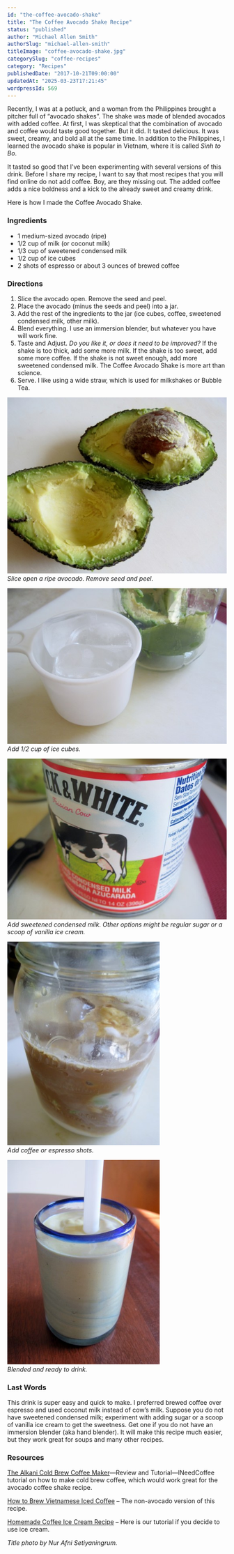 ```yaml
---
id: "the-coffee-avocado-shake"
title: "The Coffee Avocado Shake Recipe"
status: "published"
author: "Michael Allen Smith"
authorSlug: "michael-allen-smith"
titleImage: "coffee-avocado-shake.jpg"
categorySlug: "coffee-recipes"
category: "Recipes"
publishedDate: "2017-10-21T09:00:00"
updatedAt: "2025-03-23T17:21:45"
wordpressId: 569
---
```


Recently, I was at a potluck, and a woman from the Philippines brought a pitcher full of “avocado shakes”. The shake was made of blended avocados with added coffee. At first, I was skeptical that the combination of avocado and coffee would taste good together. But it did. It tasted delicious. It was sweet, creamy, and bold all at the same time. In addition to the Philippines, I learned the avocado shake is popular in Vietnam, where it is called *Sinh to Bo*.

It tasted so good that I’ve been experimenting with several versions of this drink. Before I share my recipe, I want to say that most recipes that you will find online do not add coffee. Boy, are they missing out. The added coffee adds a nice boldness and a kick to the already sweet and creamy drink.

Here is how I made the Coffee Avocado Shake.

### Ingredients

-   1 medium-sized avocado (ripe)
-   1/2 cup of milk (or coconut milk)
-   1/3 cup of sweetened condensed milk
-   1/2 cup of ice cubes
-   2 shots of espresso or about 3 ounces of brewed coffee

### Directions

1.  Slice the avocado open. Remove the seed and peel.
2.  Place the avocado (minus the seeds and peel) into a jar.
3.  Add the rest of the ingredients to the jar (ice cubes, coffee, sweetened condensed milk, other milk).
4.  Blend everything. I use an immersion blender, but whatever you have will work fine.
5.  Taste and Adjust. *Do you like it, or does it need to be improved?* If the shake is too thick, add some more milk. If the shake is too sweet, add some more coffee. If the shake is not sweet enough, add more sweetened condensed milk. The Coffee Avocado Shake is more art than science.
6.  Serve. I like using a wide straw, which is used for milkshakes or Bubble Tea.

![avocados](avocados1.jpg)  
*Slice open a ripe avocado. Remove seed and peel.*

![add ice](add-ice.jpg)  
*Add 1/2 cup of ice cubes.*

![condensed milk](condensed-milk.jpg)  
*Add sweetened condensed milk. Other options might be regular sugar or a scoop of vanilla ice cream.*

![add in the coffee](building-the-shake.jpg)  
*Add coffee or espresso shots.*

![avocado coffee shake with wide straw](avocado-coffee-shake.jpg)  
*Blended and ready to drink.*

### Last Words

This drink is super easy and quick to make. I preferred brewed coffee over espresso and used coconut milk instead of cow’s milk. Suppose you do not have sweetened condensed milk; experiment with adding sugar or a scoop of vanilla ice cream to get the sweetness. Get one if you do not have an immersion blender (aka hand blender). It will make this recipe much easier, but they work great for soups and many other recipes.

### Resources

[The Alkani Cold Brew Coffee Maker](/alkani-cold-brew-coffee-maker-review-tutorial/)—Review and Tutorial—INeedCoffee tutorial on how to make cold brew coffee, which would work great for the avocado coffee shake recipe.

[How to Brew Vietnamese Iced Coffee](/brew-vietnamese-coffee/) – The non-avocado version of this recipe.

[Homemade Coffee Ice Cream Recipe](/homemade-coffee-ice-cream-recipe/) – Here is our tutorial if you decide to use ice cream.

*Title photo by Nur Afni Setiyaningrum.*

